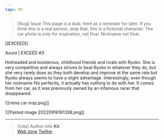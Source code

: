 ```yaml
---
tags: PG
---
```

> [!bug] Issue
> This page is a stub, here as a reminder for later. If you think this is a real person, stop that, this is a fictional character. The car photo is only for inspiration, not final. Nickname not final.

[[EXCEED]]

*Asura* | EXCEED #3

Hotheaded and boisterous, childhood friends and rivals with Ryoko. She is very competitive and always strives to beat Ryoko in whatever they do, but she very rarely does as they both develop and improve at the same rate but Ryoko always seems to have a slight advantage. Interestingly, even though her nickname fits perfectly, it actually has nothing to do with her. It comes from her car, as it was previously owned by an infamous racer that disappeared.

![[reina car insp.png]]

![[Pasted image 20220916161338.png]]

-----
> [!cite] Author info
> **Kit**\
> [Web zone](https://kitabe.link) [Twitter](https://twitter.com/Kerosyn_)